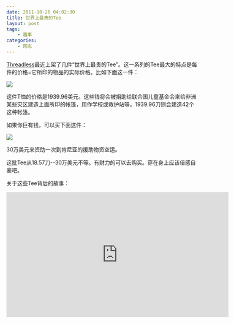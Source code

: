```yaml
---
date: 2011-10-26 04:02:30
title: 世界上最贵的Tee
layout: post
tags:
    - 趣事
categories:
    - 网志
---
```

[Threadless](http://www.threadless.com/UNICEF)最近上架了几件“世界上最贵的Tee”。这一系列的Tee最大的特点是每件的价格=它所印的物品的实际价格。比如下面这一件：

![](https://lh4.googleusercontent.com/-vjb79mACElo/TvwsW7QkWWI/AAAAAAABioc/wTKenTVECF0/s800/636x460shirt_guys_01.jpeg)

这件T恤的价格是1939.96美元。这些钱将会被捐助给联合国儿童基金会来给非洲某些灾区建造上面所印的帐篷，用作学校或救护站等。1939.96刀则会建造42个这种帐篷。

如果你巨有钱，可以买下面这件：

![](https://lh6.googleusercontent.com/-HhORiSuCLZQ/TvwsWyuGeHI/AAAAAAABiog/QGNKlCVNSAc/s800/636x460shirt_girls_01.jpeg)

30万美元来资助一次到肯尼亚的援助物资空运。

这批Tee从18.57刀--30万美元不等。有财力的可以去购买。穿在身上应该倍感自豪吧。

关于这些Tee背后的故事：

<iframe src="http://player.vimeo.com/video/31042918?title=0&amp;byline=0&amp;portrait=0" frameborder="0" width="580" height="326"></iframe>
